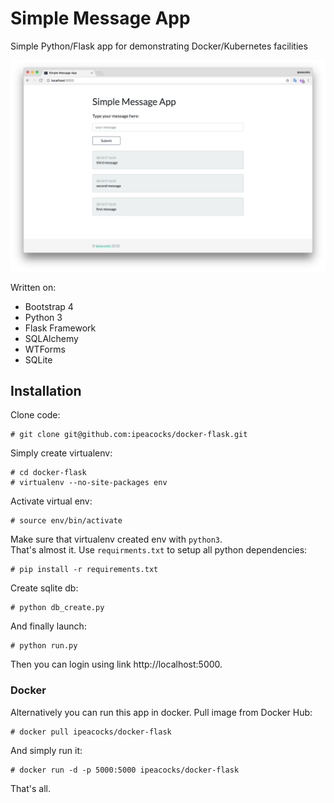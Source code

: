 # Simple Message App

Simple Python/Flask app for demonstrating Docker/Kubernetes facilities
<p align="center">
  <img src="screenshots/simple_message_app.png" />
</p>
Written on:

* Bootstrap 4
* Python 3
* Flask Framework
* SQLAlchemy
* WTForms
* SQLite

## Installation

Clone code:
```
# git clone git@github.com:ipeacocks/docker-flask.git
```
Simply create virtualenv:
```
# cd docker-flask
# virtualenv --no-site-packages env
```
Activate virtual env:
```
# source env/bin/activate
```
Make sure that virtualenv created env with `python3`.    
That's almost it. Use `requirments.txt` to setup all python dependencies:
```
# pip install -r requirements.txt
```
Create sqlite db:
```
# python db_create.py
```
And finally launch:
```
# python run.py
```
Then you can login using link http://localhost:5000.

### Docker

Alternatively you can run this app in docker. Pull image from Docker Hub:
```
# docker pull ipeacocks/docker-flask
```
And simply run it:
```
# docker run -d -p 5000:5000 ipeacocks/docker-flask
```
That's all.
